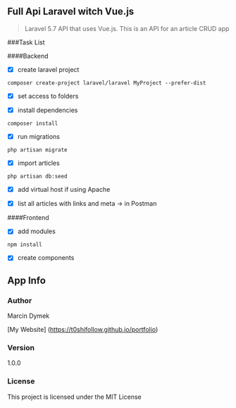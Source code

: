 ## Full Api Laravel witch Vue.js

>Laravel 5.7 API that uses Vue.js. This is an API for an article CRUD app

###Task List

####Backend

- [x] create laravel project

`composer create-project laravel/laravel MyProject --prefer-dist`
- [x] set access to folders


- [x] install dependencies

`composer install`

- [x] run migrations

`php artisan migrate`

- [x] import articles

`php artisan db:seed`

- [x] add virtual host if using Apache

- [x] list all articles with links and meta -> in Postman

####Frontend

- [x] add modules

`npm install`

- [x] create components



## App Info

### Author
Marcin Dymek

[My Website] (https://t0shifollow.github.io/portfolio)

### Version

1.0.0

### License

This project is licensed under the MIT License
